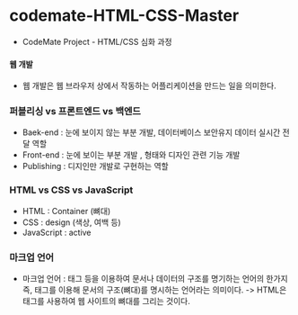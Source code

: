 # codemate-HTML-CSS-Master

- CodeMate Project - HTML/CSS 심화 과정

#### 웹 개발

- 웹 개발은 웹 브라우저 상에서 작동하는 어플리케이션을 만드는 일을 의미한다.

### 퍼블리싱 vs 프론트엔드 vs 백엔드

- Baek-end : 눈에 보이지 않는 부분 개발, 데이터베이스 보안유지 데이터 실시간 전달 역할
- Front-end : 눈에 보이는 부분 개발 , 형태와 디자인 관련 기능 개발
- Publishing : 디지인만 개발로 구현하는 역할

### HTML vs CSS vs JavaScript

- HTML : Container (뼈대)
- CSS : design (색상, 여백 등)
- JavaScript : active

### 마크업 언어

- 마크업 언어 : 태그 등을 이용하여 문서나 데이터의 구조를 명기하는 언어의 한가지 즉, 태그를 이용해 문서의 구조(뼈대)를 명시하는 언어라는 의미이다.
  -> HTML은 태그를 사용하여 웹 사이트의 뼈대를 그리는 것이다.
